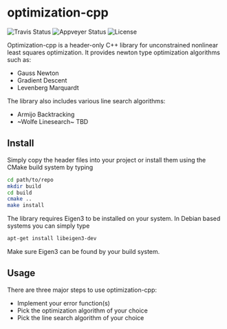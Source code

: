 # optimization-cpp

![Travis Status](https://travis-ci.org/Rookfighter/optimization-cpp.svg?branch=master)
![Appveyer Status](https://ci.appveyor.com/api/projects/status/okg2dl7a9020sy8x?svg=true)
![License](https://img.shields.io/packagist/l/doctrine/orm.svg)

Optimization-cpp is a header-only C++ library for unconstrained nonlinear least squares optimization. It provides newton type optimization algorithms such as:

* Gauss Newton
* Gradient Descent
* Levenberg Marquardt

The library also includes various line search algorithms:

* Armijo Backtracking
* ~Wolfe Linesearch~ TBD

## Install

Simply copy the header files into your project or install them using
the CMake build system by typing

```bash
cd path/to/repo
mkdir build
cd build
cmake ..
make install
```

The library requires Eigen3 to be installed on your system.
In Debian based systems you can simply type

```bash
apt-get install libeigen3-dev
```

Make sure Eigen3 can be found by your build system.

## Usage

There are three major steps to use optimization-cpp:

* Implement your error function(s)
* Pick the optimization algorithm of your choice
* Pick the line search algorithm of your choice
